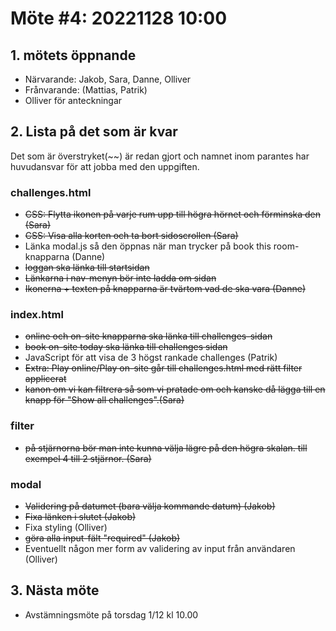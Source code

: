 # Möte #4: 20221128 10:00

## 1. mötets öppnande
- Närvarande: Jakob, Sara, Danne, Olliver
- Frånvarande: (Mattias, Patrik)
- Olliver för anteckningar

## 2. Lista på det som är kvar
Det som är överstryket(~~) är redan gjort och namnet inom parantes har huvudansvar för att jobba med den uppgiften.

### challenges.html
- ~~CSS: Flytta ikonen på varje rum upp till högra hörnet och förminska den (Sara)~~ 
- ~~CSS: Visa alla korten och ta bort sidoscrollen (Sara)~~ 
- Länka modal.js så den öppnas när man trycker på book this room-knapparna (Danne)
- ~~loggan ska länka till startsidan~~ 
- ~~Länkarna i nav-menyn bör inte ladda om sidan~~ 
- ~~Ikonerna + texten på knapparna är tvärtom vad de ska vara (Danne)~~

### index.html 
- ~~online och on-site knapparna ska länka till challenges-sidan~~ 
- ~~book on-site today ska länka till challenges sidan~~ 
- JavaScript för att visa de 3 högst rankade challenges (Patrik)
- ~~Extra: Play online/Play on-site går till challenges.html med rätt filter applicerat~~
- ~~kanon om vi kan filtrera så som vi pratade om och kanske då lägga till en knapp för "Show all challenges".(Sara)~~

### filter 
- ~~på stjärnorna bör man inte kunna välja lägre på den högra skalan. till exempel 4 till 2 stjärnor. (Sara)~~

### modal 
- ~~Validering på datumet (bara välja kommande datum) (Jakob)~~
- ~~Fixa länken i slutet (Jakob)~~
- Fixa styling (Olliver)
- ~~göra alla input-fält "required" (Jakob)~~
- Eventuellt någon mer form av validering av input från användaren (Olliver)

## 3. Nästa möte
- Avstämningsmöte på torsdag 1/12 kl 10.00
